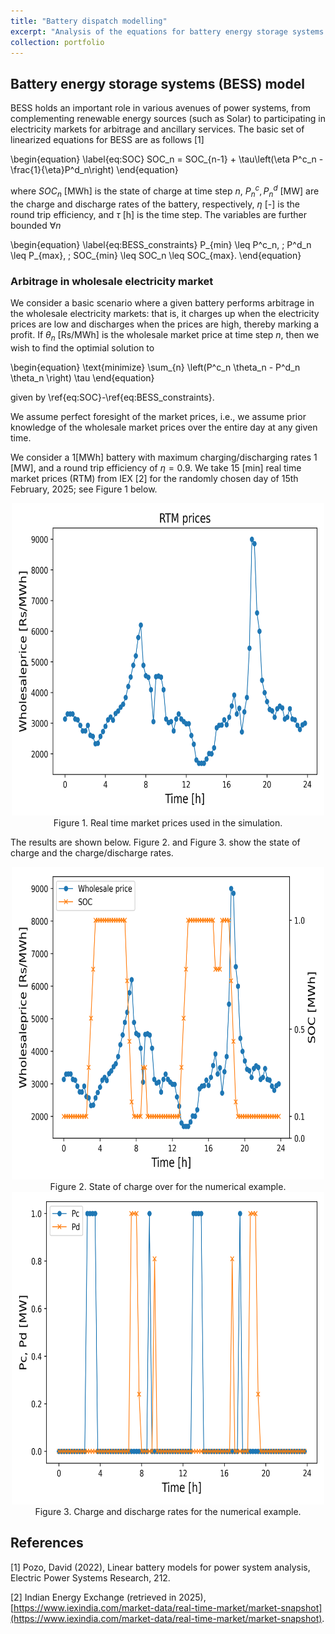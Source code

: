 ```yaml
---
title: "Battery dispatch modelling"
excerpt: "Analysis of the equations for battery energy storage systems (BESS) and their role in optimal dispatch.<br/><img src='/images/3_bus_system.png'  width='600' height='600'>"
collection: portfolio
---
```


## Battery energy storage systems (BESS) model

BESS holds an important role in various avenues of power systems, from complementing renewable energy sources (such as Solar) to participating in electricity markets for arbitrage and ancillary services. The basic set of linearized equations for BESS are as follows [1]

\begin{equation}
\label{eq:SOC}
SOC_n = SOC_{n-1} + \tau\left(\eta P^c_n - \frac{1}{\eta}P^d_n\right)
\end{equation}

where $SOC_n$ [MWh] is the state of charge at time step $n$, $P^c_n, P^d_n$ [MW] are the charge and discharge rates of the battery, respectively, $\eta$ [-] is the round trip efficiency, and $\tau$ [h] is the time step. The variables are further bounded $\forall n$

\begin{equation}
\label{eq:BESS_constraints}
P_{min} \leq P^c_n, \; P^d_n \leq P_{max}, \; SOC_{min} \leq SOC_n \leq SOC_{max}.
\end{equation}

### Arbitrage in wholesale electricity market

We consider a basic scenario where a given battery performs arbitrage in the wholesale electricity markets: that is, it charges up when the electricity prices are low and discharges when the prices are high, thereby marking a profit. If $\theta_n$ [Rs/MWh] is the wholesale market price at time step $n$, then we wish to find the optimial solution to 

\begin{equation}
\text{minimize} \sum_{n} \left(P^c_n \theta_n - P^d_n \theta_n \right) \tau
\end{equation}

given by \ref{eq:SOC}-\ref{eq:BESS_constraints}.

We assume perfect foresight of the market prices, i.e., we assume prior knowledge of the wholesale market prices over the entire day at any given time. 

We consider a $1$[MWh] battery with maximum charging/discharging rates $1$ [MW], and a round trip efficiency of $\eta = 0.9$. We take 15 [min] real time market prices (RTM) from IEX [2] for the randomly chosen day of 15th February, 2025; see Figure 1 below.

<div align="center">
<img src='/images/BESS_project_images/wholesaleprices_RTM_15022025.png' width='500' height='500'>
</div>
<div align="center">
Figure 1. Real time market prices used in the simulation.
</div>

The results are shown below. Figure 2. and Figure 3. show the state of charge and the charge/discharge rates. 

<div align="center">
<img src='/images/BESS_project_images/example1_SOC.png' width='500' height='500'>
</div>
<div align="center">
Figure 2. State of charge over for the numerical example. 
</div>

<div align="center">
<img src='/images/BESS_project_images/example1_Pd_Pc.png' width='500' height='500'>
</div>
<div align="center">
Figure 3. Charge and discharge rates for the numerical example.
</div>


## References
<a id="1">[1]</a> 
Pozo, David (2022),
Linear battery models for power system analysis,
Electric Power Systems Research, 212.

<a id="2">[2]</a> 
Indian Energy Exchange (retrieved in 2025),
[https://www.iexindia.com/market-data/real-time-market/market-snapshot](https://www.iexindia.com/market-data/real-time-market/market-snapshot).
